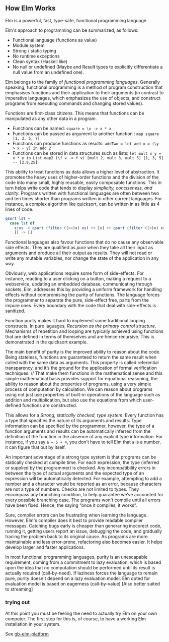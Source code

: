 ## How Elm Works

Elm is a powerful, fast, type-safe, functional programming language.

Elm's approach to programming can be summarized, as follows:

* Functional language (functions as value)
* Module system
* Strong / static typing
* No runtime exceptions
* Clean syntax (Haskell like)
* No null or undefined (Maybe and Result types to explicitly differentiate a null value from an undefined one).


Elm belongs to the family of *functional programming languages*. Generally speaking, functional programming is a method of program construction that emphasises functions and their application to their arguments (in contrast to imperative languages, which emphasizes the use of objects, and construct programs from executing commands and changing stored values).

Functions are first-class citizens. This means that functions can be manipulated as any other data in a program.

* Functions can be named: `square = \x -> x * x`
* Functions can be passed as argument to another function : `map square [1, 3, 5, 7]`
* Functions can produce functions as results: `addTwo = let add x = (\y -> x + y) in add 2`
* Functions can be stored in data structures such as lists:  `let mult x y = x * y in List.map2 (\f v -> f v) [mult 2, mult 3, mult 5] [1, 3, 5] -- [2,9,25]`

This ability to treat functions as data allows a higher level of abstraction. It promotes the heavy uses of higher-order functions and
the division of the code into many small, highly reusable, easily composable functions. This in turn helps write code that tends to display *simplicity, conciseness, and clarity*. Programs written with functional languages are often between two and ten times shorter than programs written in other current languages. For instance, a complex algorithm like quicksort, can be written in as little as 4 lines of code.

```elm
qsort lst =
  case lst of
    x:xs -> qsort (filter ((>=)x) xs) ++ [x] ++ qsort (filter ((<)x) xs)
    [] -> []
```

Functional languages also favour functions that do no cause any observable side effects. They are qualified as *pure* when they take all their input as arguments and produce all their output as results. They will not read or write any mutable variables, nor change the state of the application in any way.

Obviously, web applications require some form of side-effects. For instance, reacting to a user clicking on a button, making a request to a webservice, updating an embedded database, communicating through sockets. Elm, addresses this by providing a uniform framework for handling effects without compromising the purity of functions. The language forces the programmer to separate the pure, side-effect free, parts from the impure ones. Every boundary with the code that deal with side-effects is sanitized.

Function purity makes it hard to implement some traditional looping constructs. In pure laguages, *Recursion as the primary control structure*. Mechanisms of repetition and looping are typically achieved using functions that are defined in terms of themselves  and are hence recursive. This is demonstrated in the quicksort example.

The main benefit of purity is the improved ability to reason about the code. Being stateless, functions are guaranteed to return the same result when called with the same data as arguments. This property is called referential transparency, and it’s the ground for the application of formal verification techniques. // That make them functions in the mathematical sense and this simple mathematical basis provides support for equational reasoning, the ability to reason about the properties of programs, using a very simple process of computation by calculation. We can reason about programs using not just use properties of built-in operations of the language such as addition and multiplication, but also use the equations from which user-defined functions are constructed.

This allows for a *Strong, statically checked, type system*. Every function has a type that specifies the nature of its arguments and results. Type information can be specified by the programmer, however, the type of a function arguments and results can be automatically inferred from the definition of the function in the absence of any explicit type information. For instance, if you say `a = 5 + 4`, you don't have to tell Elm that `a` is a number, it can figure that out by itself.

An important advantage of a strong type system is that programs can be statically checked at compile time. For each expression, the type (inferred or supplied by the programmer) is checked. Any incompatibility errors in between the type of actual arguments and the expected type of an expression will be automatically detected. For example, attempting to add a number and a character would be reported as an error, because characters are not a type of numbers. Checks are not limited to types. They encompass any branching condition, to help guarantee we’ve accounted for every possible branching case. The programs won't compile until all errors have been fixed. Hence, the saying “once it compiles, it works”.

Sure, compiler errors can be frustrating when learning the language. However, Elm's compiler does it best to provide readable compiler messages. Catching bugs early is cheaper than generaring inccorect code, running it, getting users report an issue, debugging the code, and gradually tracing the problem back to its original cause. As programs are more maintainable and less error-prone, refactoring also becomes easier. It helps develop larger and faster applications.

In most functional programming languages, purity is an unescapable requirement, coming from a commitment to lazy evaluation, which is based upon the idea that no computation should be performed until its result is actually required (call-by-need).  If laziness forces the language to remain pure, purity doesn't depend on a lazy evaluation model. Elm opted for evaluation model is based on eagerness (call-by-value) [Also better suited to streaming]


### trying out

At this point you must be feeling the need to actually try Elm on your own computer. The first step for this is, of course, to have a working Elm installation in your system.

See [gb-elm-platform](https://www.gitbook.com/book/widged/gb-elm-platform/details)

